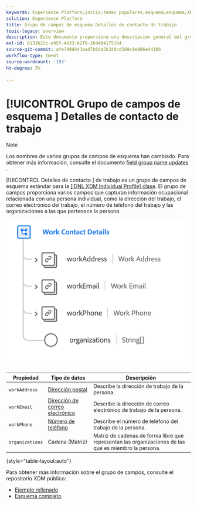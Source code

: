 ```yaml
---
keywords: Experience Platform;inicio;temas populares;esquema;esquema;XDM;perfil individual;campos;esquemas;esquemas;diseño de esquema;mezcla;mezclas;detalles de trabajo;trabajo de perfil;
solution: Experience Platform
title: Grupo de campos de esquema Detalles de contacto de trabajo
topic-legacy: overview
description: Este documento proporciona una descripción general del grupo de campos de esquema Detalles de contacto de trabajo .
exl-id: 0133622c-e95f-4833-b2f8-3694d41751b4
source-git-commit: afe748d443aad7b6da5b348cd569c9e806e4419b
workflow-type: tm+mt
source-wordcount: '193'
ht-degree: 3%

---
```



# [!UICONTROL Grupo de campos de esquema ] Detalles de contacto de trabajo

>[!NOTE]
>
>Los nombres de varios grupos de campos de esquema han cambiado. Para obtener más información, consulte el documento [field group name updates](../name-updates.md) .

[!UICONTROL Detalles de contacto ] de trabajo es un grupo de campos de esquema estándar para la  [[!DNL XDM Individual Profile] clase](../../classes/individual-profile.md). El grupo de campos proporciona varios campos que capturan información ocupacional relacionada con una persona individual, como la dirección del trabajo, el correo electrónico del trabajo, el número de teléfono del trabajo y las organizaciones a las que pertenece la persona.

![](../../images/field-groups/work-contact-details.png)

| Propiedad | Tipo de datos | Descripción |
| --- | --- | --- |
| `workAddress` | [Dirección postal](../../data-types/postal-address.md) | Describe la dirección de trabajo de la persona. |
| `workEmail` | [Dirección de correo electrónico](../../data-types/email-address.md) | Describe la dirección de correo electrónico de trabajo de la persona. |
| `workPhone` | [Número de teléfono](../../data-types/phone-number.md) | Describe el número de teléfono del trabajo de la persona. |
| `organizations` | Cadena (Matriz) | Matriz de cadenas de forma libre que representan las organizaciones de las que es miembro la persona. |

{style=&quot;table-layout:auto&quot;}

Para obtener más información sobre el grupo de campos, consulte el repositorio XDM público:

* [Ejemplo rellenado](https://github.com/adobe/xdm/blob/master/components/fieldgroups/profile/profile-work-details.example.1.json)
* [Esquema completo](https://github.com/adobe/xdm/blob/master/components/fieldgroups/profile/profile-work-details.schema.json)
